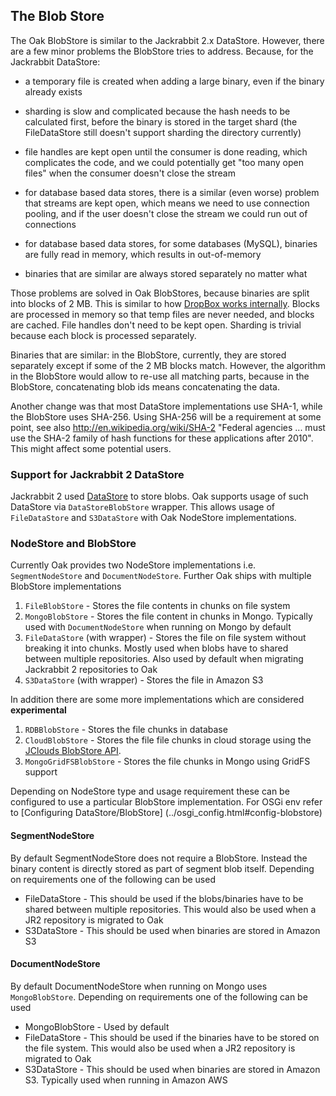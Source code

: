 <!--
   Licensed to the Apache Software Foundation (ASF) under one or more
   contributor license agreements.  See the NOTICE file distributed with
   this work for additional information regarding copyright ownership.
   The ASF licenses this file to You under the Apache License, Version 2.0
   (the "License"); you may not use this file except in compliance with
   the License.  You may obtain a copy of the License at

       http://www.apache.org/licenses/LICENSE-2.0

   Unless required by applicable law or agreed to in writing, software
   distributed under the License is distributed on an "AS IS" BASIS,
   WITHOUT WARRANTIES OR CONDITIONS OF ANY KIND, either express or implied.
   See the License for the specific language governing permissions and
   limitations under the License.
  -->

## The Blob Store

The Oak BlobStore is similar to the Jackrabbit 2.x DataStore. However, there are a 
few minor problems the BlobStore tries to address.
Because, for the Jackrabbit DataStore:

* a temporary file is created when adding a large binary, 
  even if the binary already exists

* sharding is slow and complicated because the hash needs to be calculated
  first, before the binary is stored in the target shard (the FileDataStore
  still doesn't support sharding the directory currently)

* file handles are kept open until the consumer is done reading, which
  complicates the code, and we could potentially get "too many open files"
  when the consumer doesn't close the stream

* for database based data stores, there is a similar (even worse) problem
  that streams are kept open, which means we need to use connection pooling,
  and if the user doesn't close the stream we could run out of connections

* for database based data stores, for some databases (MySQL), binaries are
  fully read in memory, which results in out-of-memory

* binaries that are similar are always stored separately no matter what

Those problems are solved in Oak BlobStores, because binaries are split
into blocks of 2 MB. This is similar to how [DropBox works internally][1]. 
Blocks are processed in memory so that temp files are never
needed, and blocks are cached. File handles don't need to be kept open.
Sharding is trivial because each block is processed separately.

Binaries that are similar: in the BlobStore, currently, they are stored
separately except if some of the 2 MB blocks match. However, the algorithm
in the BlobStore would allow to re-use all matching parts, because in the
BlobStore, concatenating blob ids means concatenating the data.

Another change was that most DataStore implementations use SHA-1, while
the BlobStore uses SHA-256. Using SHA-256 will be a requirement at some
point, see also http://en.wikipedia.org/wiki/SHA-2 "Federal agencies ... 
must use the SHA-2 family of hash functions for these applications
after 2010". This might affect some potential users.


### Support for Jackrabbit 2 DataStore

Jackrabbit 2 used [DataStore][2] to store blobs. Oak supports usage of such 
DataStore via `DataStoreBlobStore` wrapper. This allows usage of `FileDataStore` 
and `S3DataStore` with Oak NodeStore implementations. 

### NodeStore and BlobStore

Currently Oak provides two NodeStore implementations i.e. `SegmentNodeStore` and `DocumentNodeStore`.
Further Oak ships with multiple BlobStore implementations

1. `FileBlobStore` - Stores the file contents in chunks on file system
2. `MongoBlobStore` - Stores the file content in chunks in Mongo. Typically used with
   `DocumentNodeStore` when running on Mongo by default
3. `FileDataStore` (with wrapper) - Stores the file on file system without breaking it into
   chunks. Mostly used when blobs have to shared between multiple repositories. Also used by 
   default when migrating Jackrabbit 2 repositories to Oak
4. `S3DataStore` (with wrapper) - Stores the file in Amazon S3

In addition there are some more implementations which are considered **experimental**

1. `RDBBlobStore` - Stores the file chunks in database
2. `CloudBlobStore` - Stores the file file chunks in cloud storage using the [JClouds BlobStore API][3].
3. `MongoGridFSBlobStore` - Stores the file chunks in Mongo using GridFS support


Depending on NodeStore type and usage requirement these can be configured to use 
a particular BlobStore implementation. For OSGi env refer to [Configuring DataStore/BlobStore]
(../osgi_config.html#config-blobstore)

#### SegmentNodeStore

By default SegmentNodeStore does not require a BlobStore. Instead the binary content is
directly stored as part of segment blob itself. Depending on requirements one of the following 
can be used  
 
* FileDataStore - This should be used if the blobs/binaries have to be shared between multiple
  repositories. This would also be used when a JR2 repository is migrated to Oak
* S3DataStore - This should be used when binaries are stored in Amazon S3 

#### DocumentNodeStore

By default DocumentNodeStore when running on Mongo uses `MongoBlobStore`. Depending on requirements 
one of the following can be used  
                  
* MongoBlobStore - Used by default
* FileDataStore - This should be used if the binaries have to be stored on the file system. This 
  would also be used when a JR2 repository is migrated to Oak
* S3DataStore - This should be used when binaries are stored in Amazon S3. Typically used when running
  in Amazon AWS

[1]: http://serverfault.com/questions/52861/how-does-dropbox-version-upload-large-files
[2]: http://wiki.apache.org/jackrabbit/DataStore
[3]: http://jclouds.apache.org/start/blobstore/